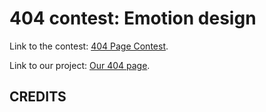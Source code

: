 # 404 contest: Emotion design

Link to the contest: [404 Page Contest](https://becodeorg.github.io/emotion-design-404-contest/ "404 Page Contest").

Link to our project: [Our 404 page](https://ldolne.github.io/404-contest/ "Our 404 Page").

## CREDITS

